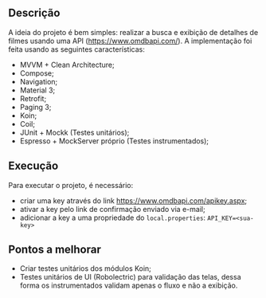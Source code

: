 ## Descrição
A ideia do projeto é bem simples: realizar a busca e exibição de detalhes de filmes usando uma API (https://www.omdbapi.com/).
A implementação foi feita usando as seguintes características:
- MVVM + Clean Architecture;
- Compose;
- Navigation;
- Material 3;
- Retrofit;
- Paging 3;
- Koin;
- Coil;
- JUnit + Mockk (Testes unitários);
- Espresso + MockServer próprio (Testes instrumentados);


## Execução
Para executar o projeto, é necessário:
- criar uma key através do link https://www.omdbapi.com/apikey.aspx;
- ativar a key pelo link de confirmação enviado via e-mail;
- adicionar a key a uma propriedade do `local.properties`: `API_KEY=<sua-key>`

## Pontos a melhorar
- Criar testes unitários dos módulos Koin;
- Testes unitários de UI (Robolectric) para validação das telas, dessa forma os instrumentados validam apenas o fluxo e não a exibição.